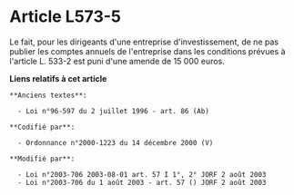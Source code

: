 # Article L573-5

Le fait, pour les dirigeants d'une entreprise d'investissement, de ne pas publier les comptes annuels de l'entreprise dans
les conditions prévues à l'article L. 533-2 est puni d'une amende de 15 000 euros.

**Liens relatifs à cet article**

	**Anciens textes**:

	  - Loi n°96-597 du 2 juillet 1996 - art. 86 (Ab)

	**Codifié par**:

	  - Ordonnance n°2000-1223 du 14 décembre 2000 (V)

	**Modifié par**:

	  - Loi n°2003-706 2003-08-01 art. 57 I 1°, 2° JORF 2 août 2003
	  - Loi n°2003-706 du 1 août 2003 - art. 57 () JORF 2 août 2003
